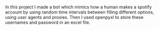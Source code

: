 In this project I made a bot which mimics how a human makes a spotify account by using random time intervals between filling different options, using user agents and proxies. Then I used openpyxl to store these usernames and password in an excel file.
